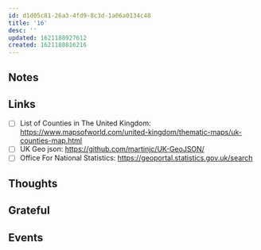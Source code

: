 ```yaml
---
id: d1d05c81-26a3-4fd9-8c3d-1a06a0134c48
title: '16'
desc: ''
updated: 1621188927612
created: 1621188816216
---
```


## Notes

## Links

- [ ] List of Counties in The United Kingdom:
      https://www.mapsofworld.com/united-kingdom/thematic-maps/uk-counties-map.html
- [ ] UK Geo json: https://github.com/martinjc/UK-GeoJSON/
- [ ] Office For National Statistics:
      https://geoportal.statistics.gov.uk/search

## Thoughts

## Grateful

## Events
